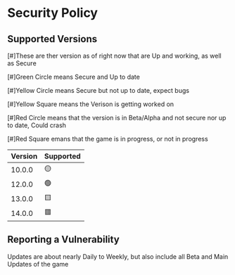 # Security Policy

## Supported Versions

[#]These are ther version as of right now that are Up and working, as well as Secure

[#]Green Circle means Secure and Up to date

[#]Yellow Circle means Secure but not up to date, expect bugs

[#]Yellow Square means the Verison is getting worked on

[#]Red Circle means that the version is in Beta/Alpha and not secure nor up to date, Could crash

[#]Red Square emans that the game is in progress, or not in progress


| Version | Supported          |
| ------- | ------------------ |
| 10.0.0  | :yellow_circle:    |
| 12.0.0  | :green_circle:     |
| 13.0.0  | :yellow_square:    |
| 14.0.0  | :red_square:       |

## Reporting a Vulnerability

Updates are about nearly Daily to Weekly, but also include all Beta and Main Updates of the game
